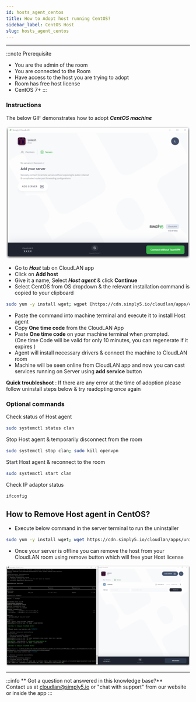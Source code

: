 ```yaml
---
id: hosts_agent_centos
title: How to Adopt host running CentOS?
sidebar_label: CentOS Host
slug: hosts_agent_centos
---
```


---


:::note Prerequisite
- You are the admin of the room
- You are connected to the Room
- Have access to the host you are trying to adopt
- Room has free host license
- CentOS 7+
:::

### Instructions

The below GIF demonstrates how to adopt ***CentOS machine*** 

![assets/images/Add__adopt_CentOS_server.gif](assets/images/Add__adopt_CentOS_server.gif)

- Go to ***Host*** tab on CloudLAN app
- Click on **Add host**
- Give it a name, Select ***Host agent*** & click **Continue**
- Select CentOS from OS dropdown & the relevant installation command is copied to your clipboard

```bash
sudo yum -y install wget; wgpet [https://cdn.simply5.io/cloudlan/apps/clan-server;](https://cdn.simply5.io/cloudlan/apps/clan-server;) chmod +x ./clan-server; sudo ./clan-server
```

- Paste the command into machine terminal and execute it to install Host agent
- Copy **One time code** from the CloudLAN App
- Paste **One time code** on your machine terminal when prompted.<br /> (One time Code will be valid for only 10 minutes, you can regenerate if it expires )
- Agent will install necessary drivers & connect the machine to CloudLAN room
- Machine will be seen online from CloudLAN app and now you can cast services running on Server using **add service** button

**Quick troubleshoot** : If there are any error at the time of adoption please follow uninstall steps below & try readopting once again 

### Optional commands

Check status of Host agent

```bash
sudo systemctl status clan
```

Stop Host agent & temporarily disconnect from the room 

```bash
sudo systemctl stop clan; sudo kill openvpn
```

Start Host agent & reconnect to the room

```bash
sudo systemctl start clan
```

Check IP adaptor status 

```bash
ifconfig
```

## How to Remove Host agent in CentOS?

- Execute below command in the server terminal to run the uninstaller

```bash
sudo yum -y install wget; wget https://cdn.simply5.io/cloudlan/apps/uninstall-clan-server.sh; chmod +x ./uninstall-clan-server.sh; sudo ./uninstall-clan-server.sh
```

- Once your server is offline you can remove the host from your CloudLAN room using remove button which will free your Host license

![assets/images/Remove_CentOS_server.gif](assets/images/Remove_CentOS_server.gif)

---
:::info
 ** Got a question not answered in this knowledge base?** <br />
 Contact us at [cloudlan@simply5.io](mailto:cloudlan@simply5.io) or "chat with support" from our website or inside the app
:::